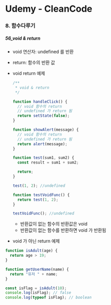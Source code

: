 # Udemy - CleanCode

### 8. 함수다루기

##### 56_void & return

* void 연산자: undefined 를 반환
* return: 함수의 반환 값



* void return 예제

  ```javascript
  /**
   * void & return
   */
  
  function handleClick() {
    // void 함수의 return
    // undefined 가 return 됨
    return setState(false);
  }
  
  function showAlert(message) {
    // void 함수의 return
    // undefined 가 return 됨
    return alert(message);
  }
  
  function test(sum1, sum2) {
    const result = sum1 + sum2;
  
    return;
  }
  
  test(1, 2); //undefined
  
  function testVoidFunc() {
    return test(1, 2);
  }
  
  testVoidFunc(); //undefined
  ```
  
  * 반환값이 없는 함수의 반환값은 void
  * 반환값이 없는 함수를 반환하면 void 가 반환됨



* void 가 아닌 return 예제

```javascript
function isAdult(age) {
  return age > 19;
}

function getUserName(name) {
  return "유저 " + name;
}

const isFlag = isAdult(10);
console.log(isFlag); // false
console.log(typeof isFlag); // boolean
```

